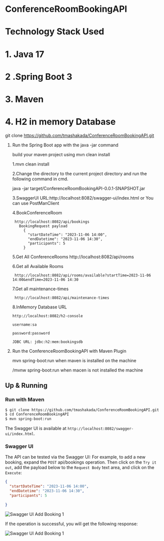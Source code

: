 # ConferenceRoomBookingAPI

# Technology Stack Used
# 1. Java 17
# 2 .Spring Boot 3
# 3. Maven
# 4. H2 in memory Database
 

git clone https://github.com/tmashakada/ConferenceRoomBookingAPI.git

1. Run the Spring Boot app with the java -jar command
   
   build your maven project using mvn clean install 
   
   1.mvn clean install
   

   2.Change the directory to the current project directory 
      and run the following command in cmd.
     
	 java -jar target/ConferenceRoomBookingAPI-0.0.1-SNAPSHOT.jar
	
	
	
	3.SwaggerUI URL:http://localhost:8082/swagger-ui/index.html
	   or You can use PostManClient
	   
	
	4.BookConferenceRoom
	
	    http://localhost:8082/api/bookings
		  BookingRequest payload
			{
			  "startDateTime": "2023-11-06 14:00",
			  "endDatetime": "2023-11-06 14:30",
			  "participants": 5
			}
	
	5.Get All ConferenceRooms
	    http://localhost:8082/api/rooms
	
	
	6.Get all Available Rooms
   
	    http://localhost:8082/api/rooms/available?startTime=2023-11-06 14:00&endTime=2023-11-06 14:30
	
	7.Get all maintenance-times
	
	    http://localhost:8082/api/maintenance-times
	
	
	8.InMemory Database URL
   
	   http://localhost:8082/h2-console
   
	   username:sa
   
	   password:password
   
	   JDBC URL: jdbc:h2:mem:bookingsdb
	
	
3. Run the ConferenceRoomBookingAPI with Maven Plugin
     
	 mvn spring-boot:run   when maven is installed on the machine
	 
	 /mvnw spring-boot:run  when macen is not installed the machine
## Up & Running
### Run with Maven
```bash
$ git clone https://github.com/tmashakada/ConferenceRoomBookingAPI.git
$ cd ConferenceRoomBookingAPI
$ mvn spring-boot:run 
```
The Swagger UI is available at `http://localhost:8082/swagger-ui/index.html`.

### Swagger UI
The API can be tested via the Swagger UI:
For example, to add a new booking, expand the `POST` api/bookings operation.
 Then click on the `Try it out`, add the payload below to
the `Request Body` text area, and click on the `Execute`:

```json
{
  "startDateTime": "2023-11-06 14:00",
  "endDatetime": "2023-11-06 14:30",
  "participants": 5
  
}
```
![Swagger UI Add Booking 1](/readme/swagger-add-booking-1.png)

If the operation is successful, you will get the following response:

![Swagger UI Add Booking 1](/readme/swagger-add-booking-2.png)	 
